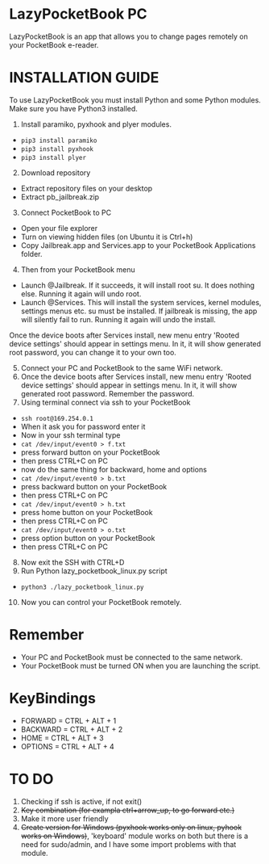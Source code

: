 # LazyPocketBook PC
LazyPocketBook is an app that allows you to change pages remotely on your PocketBook e-reader.

# INSTALLATION GUIDE
To use LazyPocketBook you must install Python and some Python modules.
Make sure you have Python3 installed.
1. Install paramiko, pyxhook and plyer modules.

* `pip3 install paramiko`
* `pip3 install pyxhook`
* `pip3 install plyer`

2. Download repository
* Extract repository files on your desktop
* Extract pb_jailbreak.zip
3. Connect PocketBook to PC
* Open your file explorer
* Turn on viewing hidden files (on Ubuntu it is Ctrl+h)
* Copy Jailbreak.app and Services.app to your PocketBook Applications folder.
4. Then from your PocketBook menu
* Launch @Jailbreak. If it succeeds, it will install root su. It does nothing else. Running it again will undo root.
* Launch @Services. This will install the system services, kernel modules, settings menus etc. su must be installed. If jailbreak is missing, the app will silently fail to run. Running it again will undo the install.

Once the device boots after Services install, new menu entry 'Rooted device settings' should appear in settings menu. In it, it will show generated root password, you can change it to your own too.

5. Connect your PC and PocketBook to the same WiFi network.
6. Once the device boots after Services install, new menu entry 'Rooted device settings' should appear in settings menu. In it, it will show generated root password. Remember the password.
7. Using terminal connect via ssh to your PocketBook
* `ssh root@169.254.0.1`
* When it ask you for password enter it
* Now in your ssh terminal type
* `cat /dev/input/event0 > f.txt`
* press forward button on your PocketBook
* then press CTRL+C on PC
* now do the same thing for backward, home and options
* `cat /dev/input/event0 > b.txt`
* press backward button on your PocketBook
* then press CTRL+C on PC
* `cat /dev/input/event0 > h.txt`
* press home button on your PocketBook
* then press CTRL+C on PC
* `cat /dev/input/event0 > o.txt`
* press option button on your PocketBook
* then press CTRL+C on PC
8. Now exit the SSH with CTRL+D
9. Run Python lazy_pocketbook_linux.py script
* `python3 ./lazy_pocketbook_linux.py`
10. Now you can control your PocketBook remotely.

# Remember
* Your PC and PocketBook must be connected to the same network.
* Your PocketBook must be turned ON when you are launching the script.

# KeyBindings
* FORWARD = CTRL + ALT + 1
* BACKWARD = CTRL + ALT + 2
* HOME = CTRL + ALT + 3
* OPTIONS = CTRL + ALT + 4


# TO DO 
1. Checking if ssh is active, if not exit()
2. ~~Key combination (for exampla ctrl+arrow_up, to go forward etc.)~~
3. Make it more user friendly
4. ~~Create version for Windows (pyxhook works only on linux, pyhook works on Windows)~~, 'keyboard' module works on both but there is a need for sudo/admin, and I have some import problems with that module.
